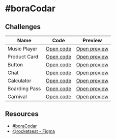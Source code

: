 # #boraCodar

## Challenges

| Name | Code | Preview |
| --- | --- | --- |
| Music Player | [Open code](https://github.com/felipeog/bora-codar/tree/main/01-music-player) | [Open preview](https://fog-bc-music-player.netlify.app) |
| Product Card | [Open code](https://github.com/felipeog/bora-codar/tree/main/02-product-card) | [Open preview](https://fog-bc-product-card.netlify.app) |
| Button | [Open code](https://github.com/felipeog/bora-codar/tree/main/03-buttons) | [Open preview](https://fog-bc-buttons.netlify.app) |
| Chat | [Open code](https://github.com/felipeog/bora-codar/tree/main/04-chat) | [Open preview](https://fog-bc-chat.fly.dev) |
| Calculator | [Open code](https://github.com/felipeog/bora-codar/tree/main/05-calculator) | [Open preview](https://fog-bc-calculator.netlify.app) |
| Boarding Pass | [Open code](https://github.com/felipeog/bora-codar/tree/main/06-boarding-pass) | [Open preview](https://fog-bc-boarding-pass.netlify.app) |
| Carnival | [Open code](https://github.com/felipeog/bora-codar/tree/main/07-carnival) | [Open preview](https://fog-bc-carnival.netlify.app) |

## Resources

- [#boraCodar](https://boracodar.dev)
- [@rocketseat - Figma](https://www.figma.com/@rocketseat)
